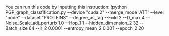 You can run this code by inputting this instruction: 
!python PGP_graph_classfification.py --device "cuda:2" --merge_mode 'ATT' --level "node" --dataset "PROTEINS" --degree_as_tag  --Fold 2 --D_max 4 --Noise_Scale_adj_perturb 1.0 --Hop_1 1  --hidden_dimension_2 32 --Batch_size 64 --lr_2 0.0001 --entropy_mean_2 0.001 --epoch_2 20
